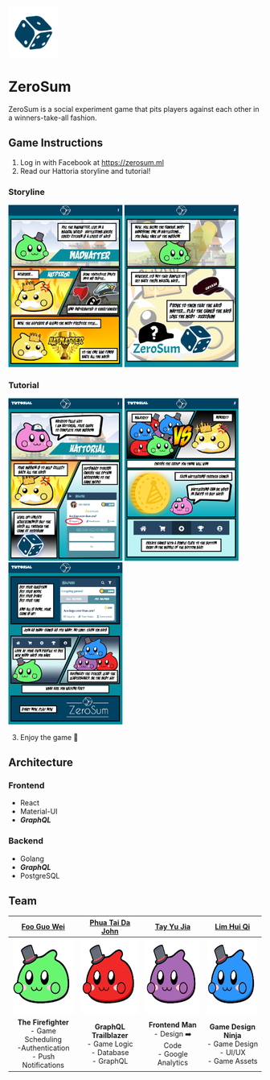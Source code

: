 <img src="./frontend/public/images/dice-512.png" height="100" width="100">

# ZeroSum 

ZeroSum is a social experiment game that pits players against each other in a winners-take-all fashion. 

## Game Instructions

1. Log in with Facebook at https://zerosum.ml
2. Read our Hattoria storyline and tutorial! 

### Storyline

<p>
<img src="./docs/story-1.png" width="45%">
<img src="./docs/story-2.png" width="45%">
</p>

### Tutorial

<p>
<img src="./docs/tutorial-1.png" width="45%">
<img src="./docs/tutorial-2.png" width="45%">
<img src="./docs/tutorial-3.png" width="45%">
</p>

3. Enjoy the game 🎲

## Architecture

### Frontend

- React
- Material-UI
- **_GraphQL_**

### Backend

- Golang
- **_GraphQL_**
- PostgreSQL

## Team

| [Foo Guo Wei](https://github.com/tomforge) | [Phua Tai Da John](https://github.com/JayPeeTeeDee) | [Tay Yu Jia](https://github.com/yujiatay) | [Lim Hui Qi](https://github.com/LuMiN0uSaRc) |
| :---: |:---:| :---:| :---:|
| <img src="./docs/madhatter-1.png" height="150" width="150"> | <img src="./docs/madhatter-2.png" height="150" width="150"> | <img src="./docs/madhatter-3.png" height="150" width="150">  | <img src="./docs/madhatter-4.png" height="150" width="150">  |
| **The Firefighter**<br> - Game Scheduling <br> -Authentication <br> - Push Notifications <br>| **GraphQL Trailblazer**<br> - Game Logic<br> - Database<br> - GraphQL<br>| **Frontend Man**<br> - Design ➡️ Code<br> - Google Analytics<br> | **Game Design Ninja**<br> - Game Design<br> - UI/UX <br> - Game Assets<br>|
